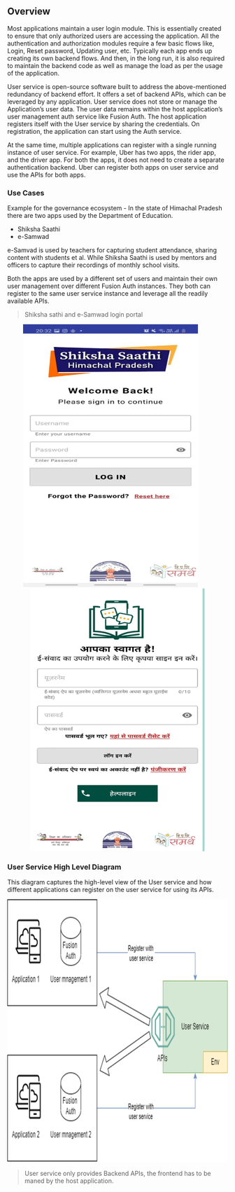## Overview

Most applications maintain a user login module. This is essentially created to ensure that only authorized users are accessing the application. All the authentication and authorization modules require a few basic flows like, Login, Reset password, Updating user, etc. Typically each app ends up creating its own backend flows. And then, in the long run, it is also required to maintain the backend code as well as manage the load as per the usage of the application.

User service is open-source software built to address the above-mentioned redundancy of backend effort. It offers a set of backend APIs, which can be leveraged by any application. User service does not store or manage the Application’s user data. The user data remains within the host application’s user management auth service like Fusion Auth. The host application registers itself with the User service by sharing the credentials. On registration, the application can start using the Auth service.

At the same time, multiple applications can register with a single running instance of user service. For example, Uber has two apps, the rider app, and the driver app. For both the apps, it does not need to create a separate authentication backend. Uber can register both apps on user service and use the APIs for both apps.

### Use Cases

Example for the governance ecosystem - In the state of Himachal Pradesh there are two apps used by the Department of Education. 

- Shiksha Saathi  
- e-Samwad

e-Samvad is used by teachers for capturing student attendance, sharing content with students et al. While Shiksha Saathi is used by mentors and officers to capture their recordings of monthly school visits.

Both the apps are used by a different set of users and maintain their own user management over different Fusion Auth instances. They both can register to the same user service instance and leverage all the readily available APIs.

> Shiksha sathi and e-Samwad login portal

<!-- <p align="center">
  <img alt="sathi" src="images/sathi-login.jpg" width="30%" height="30%">
&nbsp; &nbsp; &nbsp; &nbsp;
  <img alt="esamwad" src="images/esamwad-login.jpg" width="30%" height="30%">
</p> -->

<p align="middle">
<img src="images/sathi-login.jpg" width="400" height="600"/> 
&nbsp; &nbsp; &nbsp; &nbsp;
<img src="images/esamwad-login.jpg" width="400" height="600"/>
</p>

### User Service High Level Diagram

This diagram captures the high-level view of the User service and how different applications can register on the user service for using its APIs.

<p align="center">
<img src="images/User-service_HLD.png" width="800" height="600"/>
</p>

>User service only provides Backend APIs, the frontend has to be maned by the host application.

